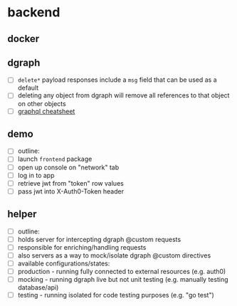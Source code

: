 # backend

## docker

## dgraph

- [ ] `delete*` payload responses include a `msg` field that can be used as a default
- [ ] deleting any object from dgraph will remove all references to that object on other objects
- [ ] [graphql cheatsheet](https://devhints.io/graphql)

## demo

- [ ] outline:
- [ ] launch `frontend` package
- [ ] open up console on "network" tab
- [ ] log in to app
- [ ] retrieve jwt from "token" row values
- [ ] pass jwt into X-Auth0-Token header

## helper

- [ ] outline:
- [ ] holds server for intercepting dgraph @custom requests
- [ ] responsible for enriching/handling requests
- [ ] also servers as a way to mock/isolate dgraph @custom directives
- [ ] available configurations/states:
- [ ] production - running fully connected to external resources (e.g. auth0)
- [ ] mocking - running dgraph live but not unit testing (e.g. manually testing database/api)
- [ ] testing - running isolated for code testing purposes (e.g. "go test")
